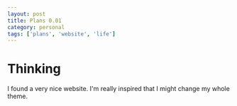 ```yaml
---
layout: post
title: Plans 0.01
category: personal
tags: ['plans', 'website', 'life']
---
```


# Thinking
I found a very nice website. I'm really inspired that I might change my whole theme.

